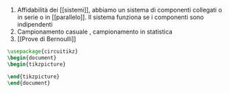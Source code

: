 1. Affidabilità dei [[sistemi]], abbiamo un sistema  di componenti collegati o in serie o in [[parallelo]].
   Il sistema funziona se i componenti sono indipendenti
2. Campionamento casuale , campionamento in statistica
3. [[Prove di Bernoulli]]

```tikz
\usepackage{circuitikz}
\begin{document}
\begin{tikzpicture}

\end{tikzpicture}
\end{document}
```
